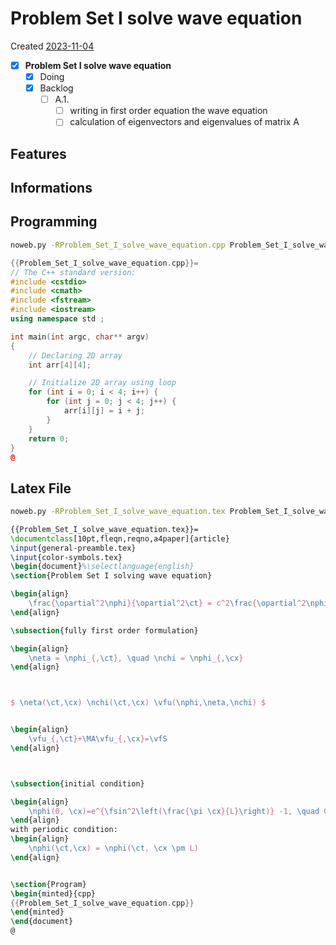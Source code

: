 # Problem Set I solve wave equation
Created [2023-11-04]()

- [X] **Problem Set I solve wave equation**
    - [X] Doing
    - [X] Backlog
       - [ ] A.1.
          - [ ] writing in first order equation the wave equation
          - [ ] calculation of eigenvectors and eigenvalues of matrix A

## Features

## Informations

## Programming

```bash
noweb.py -RProblem_Set_I_solve_wave_equation.cpp Problem_Set_I_solve_wave_equation.md > Problem_Set_I_solve_wave_equation.cpp && echo 'fertig' 
```


```cpp
{{Problem_Set_I_solve_wave_equation.cpp}}=
// The C++ standard version:
#include <cstdio>
#include <cmath>
#include <fstream>
#include <iostream>
using namespace std ;

int main(int argc, char** argv)
{
    // Declaring 2D array
    int arr[4][4];

    // Initialize 2D array using loop
    for (int i = 0; i < 4; i++) {
        for (int j = 0; j < 4; j++) {
            arr[i][j] = i + j;
        }
    }
    return 0;
}
@
```

## Latex File


```bash
noweb.py -RProblem_Set_I_solve_wave_equation.tex Problem_Set_I_solve_wave_equation.md > Problem_Set_I_solve_wave_equation.tex && pdflatex .tex && xdg-open Problem_Set_I_solve_wave_equation.pdf 2>/dev/null & 
```


```tex
{{Problem_Set_I_solve_wave_equation.tex}}=
\documentclass[10pt,fleqn,reqno,a4paper]{article}
\input{general-preamble.tex}
\input{color-symbols.tex}
\begin{document}%\selectlanguage{english}
\section{Problem Set I solving wave equation}

\begin{align}
	\frac{\opartial^2\nphi}{\opartial^2\ct} = c^2\frac{\opartial^2\nphi}{\opartial^2\cx}
\end{align}

\subsection{fully first order formulation}

\begin{align}
	\neta = \nphi_{,\ct}, \quad \nchi = \nphi_{,\cx}
\end{align}



$ \neta(\ct,\cx) \nchi(\ct,\cx) \vfu(\nphi,\neta,\nchi) $


\begin{align}
	\vfu_{,\ct}+\MA\vfu_{,\cx}=\vfS 
\end{align}



\subsection{initial condition}

\begin{align}
	\nphi(0, \cx)=e^{\fsin^2\left(\frac{\pi \cx}{L}\right)} -1, \quad 0 \leq \cx \leq L
\end{align}
with periodic condition:
\begin{align}
	\nphi(\ct,\cx) = \nphi(\ct, \cx \pm L)
\end{align}


\section{Program}
\begin{minted}{cpp}
{{Problem_Set_I_solve_wave_equation.cpp}}
\end{minted}
\end{document}
@
```
